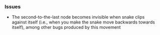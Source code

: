 ### Issues
- The second-to-the-last node becomes invisible when snake clips against itself (i.e., when you make the snake move backwards towards itself), among other bugs produced by this movement
